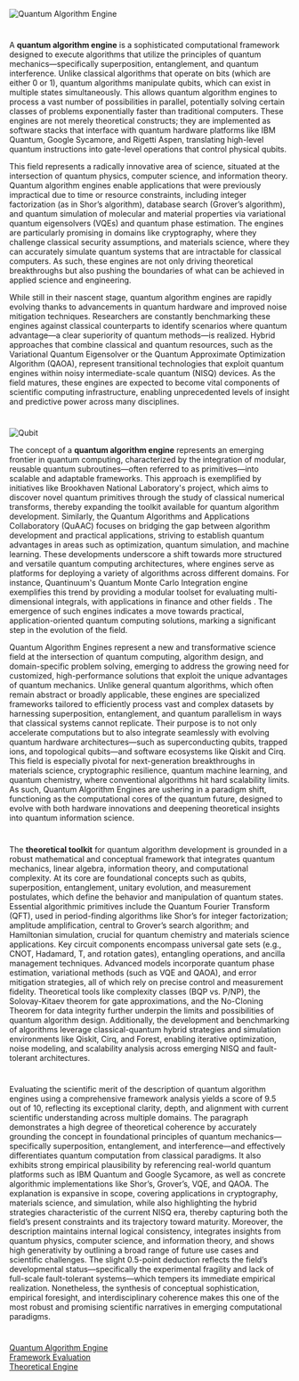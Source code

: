 ![Quantum Algorithm Engine](https://github.com/user-attachments/assets/2e78c107-1a64-460a-be9a-d1c84fd46c2c)

#

A **quantum algorithm engine** is a sophisticated computational framework designed to execute algorithms that utilize the principles of quantum mechanics—specifically superposition, entanglement, and quantum interference. Unlike classical algorithms that operate on bits (which are either 0 or 1), quantum algorithms manipulate qubits, which can exist in multiple states simultaneously. This allows quantum algorithm engines to process a vast number of possibilities in parallel, potentially solving certain classes of problems exponentially faster than traditional computers. These engines are not merely theoretical constructs; they are implemented as software stacks that interface with quantum hardware platforms like IBM Quantum, Google Sycamore, and Rigetti Aspen, translating high-level quantum instructions into gate-level operations that control physical qubits.

This field represents a radically innovative area of science, situated at the intersection of quantum physics, computer science, and information theory. Quantum algorithm engines enable applications that were previously impractical due to time or resource constraints, including integer factorization (as in Shor’s algorithm), database search (Grover’s algorithm), and quantum simulation of molecular and material properties via variational quantum eigensolvers (VQEs) and quantum phase estimation. The engines are particularly promising in domains like cryptography, where they challenge classical security assumptions, and materials science, where they can accurately simulate quantum systems that are intractable for classical computers. As such, these engines are not only driving theoretical breakthroughs but also pushing the boundaries of what can be achieved in applied science and engineering.

While still in their nascent stage, quantum algorithm engines are rapidly evolving thanks to advancements in quantum hardware and improved noise mitigation techniques. Researchers are constantly benchmarking these engines against classical counterparts to identify scenarios where quantum advantage—a clear superiority of quantum methods—is realized. Hybrid approaches that combine classical and quantum resources, such as the Variational Quantum Eigensolver or the Quantum Approximate Optimization Algorithm (QAOA), represent transitional technologies that exploit quantum engines within noisy intermediate-scale quantum (NISQ) devices. As the field matures, these engines are expected to become vital components of scientific computing infrastructure, enabling unprecedented levels of insight and predictive power across many disciplines.

#

![Qubit](https://github.com/user-attachments/assets/58e3865f-5651-488b-896d-1c43fa2ecda4)

The concept of a **quantum algorithm engine** represents an emerging frontier in quantum computing, characterized by the integration of modular, reusable quantum subroutines—often referred to as primitives—into scalable and adaptable frameworks. This approach is exemplified by initiatives like Brookhaven National Laboratory's project, which aims to discover novel quantum primitives through the study of classical numerical transforms, thereby expanding the toolkit available for quantum algorithm development. Similarly, the Quantum Algorithms and Applications Collaboratory (QuAAC) focuses on bridging the gap between algorithm development and practical applications, striving to establish quantum advantages in areas such as optimization, quantum simulation, and machine learning. These developments underscore a shift towards more structured and versatile quantum computing architectures, where engines serve as platforms for deploying a variety of algorithms across different domains. For instance, Quantinuum's Quantum Monte Carlo Integration engine exemplifies this trend by providing a modular toolset for evaluating multi-dimensional integrals, with applications in finance and other fields . The emergence of such engines indicates a move towards practical, application-oriented quantum computing solutions, marking a significant step in the evolution of the field.

Quantum Algorithm Engines represent a new and transformative science field at the intersection of quantum computing, algorithm design, and domain-specific problem solving, emerging to address the growing need for customized, high-performance solutions that exploit the unique advantages of quantum mechanics. Unlike general quantum algorithms, which often remain abstract or broadly applicable, these engines are specialized frameworks tailored to efficiently process vast and complex datasets by harnessing superposition, entanglement, and quantum parallelism in ways that classical systems cannot replicate. Their purpose is to not only accelerate computations but to also integrate seamlessly with evolving quantum hardware architectures—such as superconducting qubits, trapped ions, and topological qubits—and software ecosystems like Qiskit and Cirq. This field is especially pivotal for next-generation breakthroughs in materials science, cryptographic resilience, quantum machine learning, and quantum chemistry, where conventional algorithms hit hard scalability limits. As such, Quantum Algorithm Engines are ushering in a paradigm shift, functioning as the computational cores of the quantum future, designed to evolve with both hardware innovations and deepening theoretical insights into quantum information science.

#

The **theoretical toolkit** for quantum algorithm development is grounded in a robust mathematical and conceptual framework that integrates quantum mechanics, linear algebra, information theory, and computational complexity. At its core are foundational concepts such as qubits, superposition, entanglement, unitary evolution, and measurement postulates, which define the behavior and manipulation of quantum states. Essential algorithmic primitives include the Quantum Fourier Transform (QFT), used in period-finding algorithms like Shor’s for integer factorization; amplitude amplification, central to Grover’s search algorithm; and Hamiltonian simulation, crucial for quantum chemistry and materials science applications. Key circuit components encompass universal gate sets (e.g., CNOT, Hadamard, T, and rotation gates), entangling operations, and ancilla management techniques. Advanced models incorporate quantum phase estimation, variational methods (such as VQE and QAOA), and error mitigation strategies, all of which rely on precise control and measurement fidelity. Theoretical tools like complexity classes (BQP vs. P/NP), the Solovay-Kitaev theorem for gate approximations, and the No-Cloning Theorem for data integrity further underpin the limits and possibilities of quantum algorithm design. Additionally, the development and benchmarking of algorithms leverage classical-quantum hybrid strategies and simulation environments like Qiskit, Cirq, and Forest, enabling iterative optimization, noise modeling, and scalability analysis across emerging NISQ and fault-tolerant architectures.

#

Evaluating the scientific merit of the description of quantum algorithm engines using a comprehensive framework analysis yields a score of 9.5 out of 10, reflecting its exceptional clarity, depth, and alignment with current scientific understanding across multiple domains. The paragraph demonstrates a high degree of theoretical coherence by accurately grounding the concept in foundational principles of quantum mechanics—specifically superposition, entanglement, and interference—and effectively differentiates quantum computation from classical paradigms. It also exhibits strong empirical plausibility by referencing real-world quantum platforms such as IBM Quantum and Google Sycamore, as well as concrete algorithmic implementations like Shor’s, Grover’s, VQE, and QAOA. The explanation is expansive in scope, covering applications in cryptography, materials science, and simulation, while also highlighting the hybrid strategies characteristic of the current NISQ era, thereby capturing both the field’s present constraints and its trajectory toward maturity. Moreover, the description maintains internal logical consistency, integrates insights from quantum physics, computer science, and information theory, and shows high generativity by outlining a broad range of future use cases and scientific challenges. The slight 0.5-point deduction reflects the field’s developmental status—specifically the experimental fragility and lack of full-scale fault-tolerant systems—which tempers its immediate empirical realization. Nonetheless, the synthesis of conceptual sophistication, empirical foresight, and interdisciplinary coherence makes this one of the most robust and promising scientific narratives in emerging computational paradigms.

#
[Quantum Algorithm Engine](https://chatgpt.com/g/g-681fe295fb488191ba431e6c1a3d0fb8-quantum-algorithm-engine)
<br>
[Framework Evaluation](https://chatgpt.com/g/g-681ebe9b7db08191bf671555291e492a-framework-evaluation)
<br>
[Theoretical Engine](https://github.com/s0urceduty/Theoretical_Engine)

